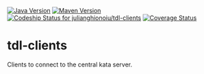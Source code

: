 [![Java Version](http://img.shields.io/badge/Java-1.8-blue.svg)](http://www.oracle.com/technetwork/java/javase/downloads/jdk8-downloads-2133151.html)
[![Maven Version](http://img.shields.io/maven-central/v/ro.ghionoiu/tdl-client-java.svg)](http://search.maven.org/#search%7Cgav%7C1%7Cg%3A%22ro.ghionoiu%22%20AND%20a%3A%22tdl-client-java%22)
[![Codeship Status for julianghionoiu/tdl-clients](https://img.shields.io/codeship/da7ca170-097e-0133-70b1-36ea30c979a9.svg)](https://codeship.com/projects/90604)
[![Coverage Status](https://coveralls.io/repos/julianghionoiu/tdl-client-java/badge.svg)](https://coveralls.io/r/julianghionoiu/tdl-client-java)


# tdl-clients
Clients to connect to the central kata server.
